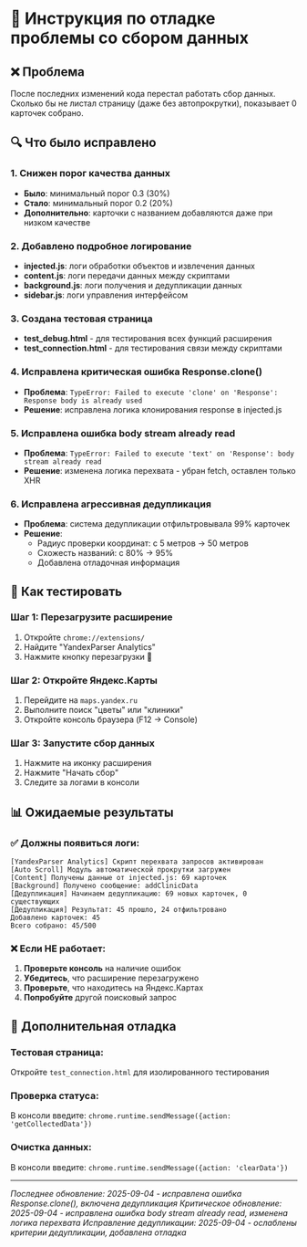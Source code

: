 # 🐛 Инструкция по отладке проблемы со сбором данных

## ❌ **Проблема**
После последних изменений кода перестал работать сбор данных. Сколько бы не листал страницу (даже без автопрокрутки), показывает 0 карточек собрано.

## 🔍 **Что было исправлено**

### **1. Снижен порог качества данных**
- **Было**: минимальный порог 0.3 (30%)
- **Стало**: минимальный порог 0.2 (20%)
- **Дополнительно**: карточки с названием добавляются даже при низком качестве

### **2. Добавлено подробное логирование**
- **injected.js**: логи обработки объектов и извлечения данных
- **content.js**: логи передачи данных между скриптами
- **background.js**: логи получения и дедупликации данных
- **sidebar.js**: логи управления интерфейсом

### **3. Создана тестовая страница**
- **test_debug.html** - для тестирования всех функций расширения
- **test_connection.html** - для тестирования связи между скриптами

### **4. Исправлена критическая ошибка Response.clone()**
- **Проблема**: `TypeError: Failed to execute 'clone' on 'Response': Response body is already used`
- **Решение**: исправлена логика клонирования response в injected.js

### **5. Исправлена ошибка body stream already read**
- **Проблема**: `TypeError: Failed to execute 'text' on 'Response': body stream already read`
- **Решение**: изменена логика перехвата - убран fetch, оставлен только XHR

### **6. Исправлена агрессивная дедупликация**
- **Проблема**: система дедупликации отфильтровывала 99% карточек
- **Решение**: 
  - Радиус проверки координат: с 5 метров → 50 метров
  - Схожесть названий: с 80% → 95%
  - Добавлена отладочная информация

## 🧪 **Как тестировать**

### **Шаг 1: Перезагрузите расширение**
1. Откройте `chrome://extensions/`
2. Найдите "YandexParser Analytics"
3. Нажмите кнопку перезагрузки 🔄

### **Шаг 2: Откройте Яндекс.Карты**
1. Перейдите на `maps.yandex.ru`
2. Выполните поиск "цветы" или "клиники"
3. Откройте консоль браузера (F12 → Console)

### **Шаг 3: Запустите сбор данных**
1. Нажмите на иконку расширения
2. Нажмите "Начать сбор"
3. Следите за логами в консоли

## 📊 **Ожидаемые результаты**

### **✅ Должны появиться логи:**
```
[YandexParser Analytics] Скрипт перехвата запросов активирован
[Auto Scroll] Модуль автоматической прокрутки загружен
[Content] Получены данные от injected.js: 69 карточек
[Background] Получено сообщение: addClinicData
[Дедупликация] Начинаем дедупликацию: 69 новых карточек, 0 существующих
[Дедупликация] Результат: 45 прошло, 24 отфильтровано
Добавлено карточек: 45
Всего собрано: 45/500
```

### **❌ Если НЕ работает:**
1. **Проверьте консоль** на наличие ошибок
2. **Убедитесь**, что расширение перезагружено
3. **Проверьте**, что находитесь на Яндекс.Картах
4. **Попробуйте** другой поисковый запрос

## 🔧 **Дополнительная отладка**

### **Тестовая страница:**
Откройте `test_connection.html` для изолированного тестирования

### **Проверка статуса:**
В консоли введите: `chrome.runtime.sendMessage({action: 'getCollectedData'})`

### **Очистка данных:**
В консоли введите: `chrome.runtime.sendMessage({action: 'clearData'})`

---

*Последнее обновление: 2025-09-04 - исправлена ошибка Response.clone(), включена дедупликация*
*Критическое обновление: 2025-09-04 - исправлена ошибка body stream already read, изменена логика перехвата*
*Исправление дедупликации: 2025-09-04 - ослаблены критерии дедупликации, добавлена отладка*
